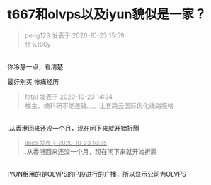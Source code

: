 # t667和olvps以及iyun貌似是一家？


<div class="quote"><blockquote><font color="#999999">peng123 发表于 2020-10-23 15:59</font><br />
<font color="#999999">什么t66y</font></blockquote></div><br />
你冷静一点，看清楚

最好别买 惨痛经历<img id="aimg_bY2lK" onclick="zoom(this, this.src, 0, 0, 0)" class="zoom" src="https://cdn.jsdelivr.net/gh/hishis/forum-master/public/images/patch.gif" onmouseover="img_onmouseoverfunc(this)" onload="thumbImg(this)" border="0" alt="" />

<div class="quote"><blockquote><font color="#999999">fatal 发表于 2020-10-23 14:24</font><br />
<font color="#999999">楼主，搞科研不能差钱。。。上套路云国际优化线路版咯</font></blockquote></div><br />
.从香港回来还没一个月，现在闲下来就开始折腾

<div class="quote"><blockquote><font size="2"><a href="https://www.hostloc.com/forum.php?mod=redirect&amp;goto=findpost&amp;pid=9341753&amp;ptid=757582" target="_blank"><font color="#999999">imes 发表于 2020-10-23 16:25</font></a></font><br />
.从香港回来还没一个月，现在闲下来就开始折腾</blockquote></div><br />
IYUN租用的是OLVPS的IP段进行的广播，所以显示公司为OLVPS

